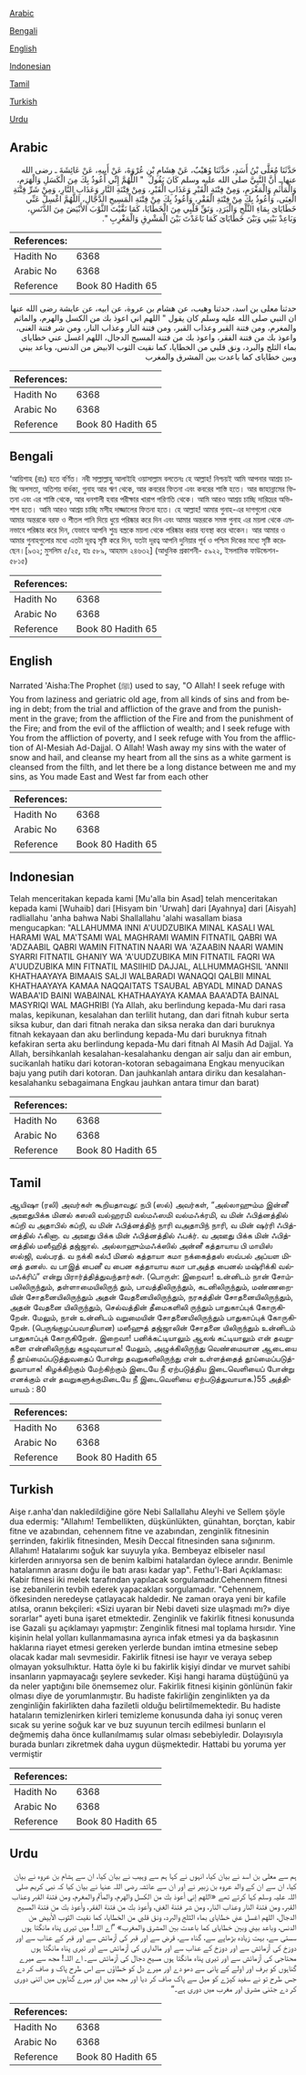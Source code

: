[Arabic](#arabic)

[Bengali](#bengali)

[English](#english)

[Indonesian](#indonesian)

[Tamil](#tamil)

[Turkish](#turkish)

[Urdu](#urdu)

## Arabic


<div dir="rtl" lang="ar" style={{fontSize:'larger',backgroundColor:'#f8f9fa',padding:20}}>
حَدَّثَنَا مُعَلَّى بْنُ أَسَدٍ، حَدَّثَنَا وُهَيْبٌ، عَنْ هِشَامِ بْنِ عُرْوَةَ، عَنْ أَبِيهِ، عَنْ عَائِشَةَ ـ رضى الله عنها ـ أَنَّ النَّبِيَّ صلى الله عليه وسلم كَانَ يَقُولُ ‏ "‏ اللَّهُمَّ إِنِّي أَعُوذُ بِكَ مِنَ الْكَسَلِ وَالْهَرَمِ، وَالْمَأْثَمِ وَالْمَغْرَمِ، وَمِنْ فِتْنَةِ الْقَبْرِ وَعَذَابِ الْقَبْرِ، وَمِنْ فِتْنَةِ النَّارِ وَعَذَابِ النَّارِ، وَمِنْ شَرِّ فِتْنَةِ الْغِنَى، وَأَعُوذُ بِكَ مِنْ فِتْنَةِ الْفَقْرِ، وَأَعُوذُ بِكَ مِنْ فِتْنَةِ الْمَسِيحِ الدَّجَّالِ، اللَّهُمَّ اغْسِلْ عَنِّي خَطَايَاىَ بِمَاءِ الثَّلْجِ وَالْبَرَدِ، وَنَقِّ قَلْبِي مِنَ الْخَطَايَا، كَمَا نَقَّيْتَ الثَّوْبَ الأَبْيَضَ مِنَ الدَّنَسِ، وَبَاعِدْ بَيْنِي وَبَيْنَ خَطَايَاىَ كَمَا بَاعَدْتَ بَيْنَ الْمَشْرِقِ وَالْمَغْرِبِ ‏"‏‏.‏
</div>
<div style={{backgroundColor:'#f8f9fa',padding:20, marginBottom: 10}}><table> <thead> <tr> <th>References:</th> <th></th> </tr> </thead> <tbody><tr><td>Hadith No</td><td>6368</td></tr><tr><td>Arabic No</td><td>6368</td></tr><tr><td>Reference</td><td>Book 80 Hadith 65</td></tr></tbody></table></div>


<div dir="rtl" lang="ar" style={{fontSize:'larger',backgroundColor:'#f8f9fa',padding:20}}>
حدثنا معلى بن اسد، حدثنا وهيب، عن هشام بن عروة، عن ابيه، عن عايشة رضى الله عنها ان النبي صلى الله عليه وسلم كان يقول " اللهم اني اعوذ بك من الكسل والهرم، والماثم والمغرم، ومن فتنة القبر وعذاب القبر، ومن فتنة النار وعذاب النار، ومن شر فتنة الغنى، واعوذ بك من فتنة الفقر، واعوذ بك من فتنة المسيح الدجال، اللهم اغسل عني خطاياى بماء الثلج والبرد، ونق قلبي من الخطايا، كما نقيت الثوب الابيض من الدنس، وباعد بيني وبين خطاياى كما باعدت بين المشرق والمغرب
</div>
<div style={{backgroundColor:'#f8f9fa',padding:20, marginBottom: 10}}><table> <thead> <tr> <th>References:</th> <th></th> </tr> </thead> <tbody><tr><td>Hadith No</td><td>6368</td></tr><tr><td>Arabic No</td><td>6368</td></tr><tr><td>Reference</td><td>Book 80 Hadith 65</td></tr></tbody></table></div>

## Bengali


<div dir="ltr" lang="bn" style={{fontSize:'larger',backgroundColor:'#f8f9fa',padding:20}}>
‘আয়িশাহ (রাঃ) হতে বর্ণিত। নবী সাল্লাল্লাহু আলাইহি ওয়াসাল্লাম বলতেনঃ হে আল্লাহ! নিশ্চয়ই আমি আপনার আশ্রয় চাচ্ছি অলসতা, অতিশয় বার্ধক্য, গুনাহ আর ঋণ থেকে, আর কবরের ফিতনা এবং কবরের শাস্তি হতে। আর জাহান্নামের ফিতনা এবং এর শাস্তি থেকে, আর ধনশালী হবার পরীক্ষার খারাপ পরিণতি থেকে। আমি আরও আশ্রয় চাচ্ছি দারিদ্রের অভিশাপ হতে। আমি আরও আশ্রয় চাচ্ছি মসীহ দাজ্জালের ফিতনা হতে। হে আল্লাহ! আমার গুনাহ-এর দাগগুলো থেকে আমার অন্তরকে বরফ ও শীতল পানি দিয়ে ধুয়ে পরিষ্কার করে দিন এবং আমার অন্তরকে সমস্ত গুনাহ এর ময়লা থেকে এমনভাবে পরিষ্কার করে দিন, যেভাবে আপনি শুভ্র বস্ত্রকে ময়লা থেকে পরিষ্কার করার ব্যবস্থা করে থাকেন। আর আমার ও আমার গুনাহগুলোর মধ্যে এতটা দূরত্ব সৃষ্টি করে দিন, যতটা দূরত্ব আপনি দুনিয়ার পূর্ব ও পশ্চিম দিকের মধ্যে সৃষ্টি করেছেন।[৯৩২; মুসলিম ৫/২৫, হাঃ ৫৮৯, আহমাদ ২৪৬৩২] (আধুনিক প্রকাশনী- ৫৯২২, ইসলামিক ফাউন্ডেশন- ৫৮১৫)
</div>
<div style={{backgroundColor:'#f8f9fa',padding:20, marginBottom: 10}}><table> <thead> <tr> <th>References:</th> <th></th> </tr> </thead> <tbody><tr><td>Hadith No</td><td>6368</td></tr><tr><td>Arabic No</td><td>6368</td></tr><tr><td>Reference</td><td>Book 80 Hadith 65</td></tr></tbody></table></div>

## English


<div dir="ltr" lang="en" style={{fontSize:'larger',backgroundColor:'#f8f9fa',padding:20}}>
Narrated 'Aisha:The Prophet (ﷺ) used to say, "O Allah! I seek refuge with You from laziness and geriatric old age, from all kinds of sins and from being in debt; from the trial and affliction of the grave and from the punishment in the grave; from the affliction of the Fire and from the punishment of the Fire; and from the evil of the affliction of wealth; and I seek refuge with You from the affliction of poverty, and I seek refuge with You from the affliction of Al-Mesiah Ad-Dajjal. O Allah! Wash away my sins with the water of snow and hail, and cleanse my heart from all the sins as a white garment is cleansed from the filth, and let there be a long distance between me and my sins, as You made East and West far from each other
</div>
<div style={{backgroundColor:'#f8f9fa',padding:20, marginBottom: 10}}><table> <thead> <tr> <th>References:</th> <th></th> </tr> </thead> <tbody><tr><td>Hadith No</td><td>6368</td></tr><tr><td>Arabic No</td><td>6368</td></tr><tr><td>Reference</td><td>Book 80 Hadith 65</td></tr></tbody></table></div>

## Indonesian


<div dir="ltr" lang="id" style={{fontSize:'larger',backgroundColor:'#f8f9fa',padding:20}}>
Telah menceritakan kepada kami [Mu'alla bin Asad] telah menceritakan kepada kami [Wuhaib] dari [Hisyam bin 'Urwah] dari [Ayahnya] dari [Aisyah] radliallahu 'anha bahwa Nabi Shallallahu 'alahi wasallam biasa mengucapkan: "ALLAHUMMA INNI A'UUDZUBIKA MINAL KASALI WAL HARAMI WAL MA'TSAMI WAL MAGHRAMI WAMIN FITNATIL QABRI WA 'ADZAABIL QABRI WAMIN FITNATIN NAARI WA 'AZAABIN NAARI WAMIN SYARRI FITNATIL GHANIY WA 'A'UUDZUBIKA MIN FITNATIL FAQRI WA A'UUDZUBIKA MIN FITNATIL MASIIHID DAJJAL, ALLHUMMAGHSIL 'ANNII KHATHAAYAYA BIMAAIS SALJI WALBARADI WANAQQI QALBII MINAL KHATHAAYAYA KAMAA NAQQAITATS TSAUBAL ABYADL MINAD DANAS WABAA'ID BAINI WABAINAL KHATHAAYAYA KAMAA BAA'ADTA BAINAL MASYRIQI WAL MAGHRIBI (Ya Allah, aku berlindung kepada-Mu dari rasa malas, kepikunan, kesalahan dan terlilit hutang, dan dari fitnah kubur serta siksa kubur, dan dari fitnah neraka dan siksa neraka dan dari buruknya fitnah kekayaan dan aku berlindung kepada-Mu dari buruknya fitnah kefakiran serta aku berlindung kepada-Mu dari fitnah Al Masih Ad Dajjal. Ya Allah, bersihkanlah kesalahan-kesalahanku dengan air salju dan air embun, sucikanlah hatiku dari kotoran-kotoran sebagaimana Engkau menyucikan baju yang putih dari kotoran. Dan jauhkanlah antara diriku dan kesalahan-kesalahanku sebagaimana Engkau jauhkan antara timur dan barat)
</div>
<div style={{backgroundColor:'#f8f9fa',padding:20, marginBottom: 10}}><table> <thead> <tr> <th>References:</th> <th></th> </tr> </thead> <tbody><tr><td>Hadith No</td><td>6368</td></tr><tr><td>Arabic No</td><td>6368</td></tr><tr><td>Reference</td><td>Book 80 Hadith 65</td></tr></tbody></table></div>

## Tamil


<div dir="ltr" lang="ta" style={{fontSize:'larger',backgroundColor:'#f8f9fa',padding:20}}>
ஆயிஷா (ரலி) அவர்கள் கூறியதாவது: நபி (ஸல்) அவர்கள், “அல்லாஹும்ம இன்னீ அஊதுபிக்க மினல் கஸலி வல்ஹரமி வல்மஃஸமி வல்மஃக்ரமி, வ மின் ஃபித்னத்தில் கப்றி வ அதாபில் கப்றி, வ மின் ஃபித்னத்திந் நாரி வஅதாபிந் நாரி, வ மின் ஷர்ரி ஃபித்னத்தில் ஃகினா. வ அஊது பிக்க மின் ஃபித்னத்தில் ஃபக்ர். வ அஊது பிக்க மின் ஃபித்னத்தில் மஸீஹித் தஜ்ஜால். அல்லாஹும்மஃக்ஸில் அன்னீ கத்தாயாய பி மாயிஸ் ஸல்ஜி, வல்பரத். வ நக்கி கல்பீ மினல் கத்தாயா கமா நக்கைத்தஸ் ஸவ்பல் அப்யள மினத் தனஸ். வ பாஇத் பைனீ வ பைன கத்தாயாய கமா பாஅத்த பைனல் மஷ்ரிக்கி வல்மஃக்ரிப்” என்று பிரார்த்தித்துவந்தார்கள். (பொருள்: இறைவா! உன்னிடம் நான் சோம்பலிலிருந்தும், தள்ளாமையிலிருந் தும், பாவத்திலிருந்தும், கடனிலிருந்தும், மண்ணறையின் சோதனையிலிருந்தும் அதன் வேதனையிலிருந்தும், நரகத்தின் சோதனையிலிருந்தும், அதன் வேதனை யிலிருந்தும், செல்வத்தின் தீமைகளிலி ருந்தும் பாதுகாப்புக் கோருகிறேன். மேலும், நான் உன்னிடம் வறுமையின் சோதனையிலிருந்தும் பாதுகாப்புக் கோருகிறேன். (பெருங்குழப்பவாதியான) மஸீஹுத் தஜ்ஜாலின் சோதனை யிலிருந்தும் உன்னிடம் பாதுகாப்புக் கோருகிறேன். இறைவா! பனிக்கட்டியாலும் ஆலங் கட்டியாலும் என் தவறுகளை என்னிலிருந்து கழுவுவாயாக! மேலும், அழுக்கிலிருந்து வெண்மையான ஆடையை நீ தூய்மைப்படுத்துவதைப் போன்று தவறுகளிலிருந்து என் உள்ளத்தைத் தூய்மைப்படுத்துவாயாக! கிழக்கிற்கும் மேற்கிற்கும் இடையே நீ ஏற்படுத்திய இடைவெளியைப் போன்று எனக்கும் என் தவறுகளுக்குமிடையே நீ இடைவெளியை ஏற்படுத்துவாயாக.)55 அத்தியாயம் : 80
</div>
<div style={{backgroundColor:'#f8f9fa',padding:20, marginBottom: 10}}><table> <thead> <tr> <th>References:</th> <th></th> </tr> </thead> <tbody><tr><td>Hadith No</td><td>6368</td></tr><tr><td>Arabic No</td><td>6368</td></tr><tr><td>Reference</td><td>Book 80 Hadith 65</td></tr></tbody></table></div>

## Turkish


<div dir="ltr" lang="tr" style={{fontSize:'larger',backgroundColor:'#f8f9fa',padding:20}}>
Aişe r.anha'dan nakledildiğine göre Nebi Sallallahu Aleyhi ve Sellem şöyle dua edermiş: "Allahım! Tembellikten, düşkünlükten, günahtan, borçtan, kabir fitne ve azabından, cehennem fitne ve azabından, zenginlik fitnesinin şerrinden, fakirlik fitnesinden, Mesih Deccal fitnesinden sana sığınırım. Allahım! Hatalarımı soğuk kar suyuyla yıka. Bembeyaz elbiseler nasıl kirlerden arınıyorsa sen de benim kalbimi hatalardan öylece arındır. Benimle hatalarımın arasını doğu ile batı arası kadar yap". Fethu'l-Bari Açıklaması: Kabir fitnesi iki melek tarafından yapılacak sorgulamadır.Cehennem fitnesi ise zebanilerin tevbih ederek yapacakları sorgulamadır. "Cehennem, öfkesinden neredeyse çatlayacak haldedir. Ne zaman oraya yeni bir kafile atılsa, oranın bekçileri: «Sizi uyaran bir Nebi daveti size ulaşmadı mı?» diye sorarlar" ayeti buna işaret etmektedir. Zenginlik ve fakirlik fitnesi konusunda ise Gazali şu açıklamayı yapmıştır: Zenginlik fitnesi mal toplama hırsıdır. Yine kişinin helal yolları kullanmamasına ayrıca infak etmesi ya da başkasının haklarına riayet etmesi gereken yerlerde bundan imtina etmesine sebep olacak kadar malı sevmesidir. Fakirlik fitnesi ise hayır ve veraya sebep olmayan yoksulhıktur. Hatta öyle ki bu fakirlik kişiyi dindar ve murvet sahibi insanların yapmayacağı şeylere sevkeder. Kişi hangi harama düştüğünü ya da neler yaptığını bile önemsemez olur. Fakirlik fitnesi kişinin gönlünün fakir olması diye de yorumlanmıştır. Bu hadiste fakirliğin zenginlikten ya da zenginliğin fakirlikten daha faziletli olduğu belirtilmemektedir. Bu hadiste hataların temizlenirken kirleri temizleme konusunda daha iyi sonuç veren sıcak su yerine soğuk kar ve buz suyunun tercih edilmesi bunların el değmemiş daha önce kullanılmamış sular olması sebebiyledir. Dolayısıyla burada bunları zikretmek daha uygun düşmektedir. Hattabi bu yoruma yer vermiştir
</div>
<div style={{backgroundColor:'#f8f9fa',padding:20, marginBottom: 10}}><table> <thead> <tr> <th>References:</th> <th></th> </tr> </thead> <tbody><tr><td>Hadith No</td><td>6368</td></tr><tr><td>Arabic No</td><td>6368</td></tr><tr><td>Reference</td><td>Book 80 Hadith 65</td></tr></tbody></table></div>

## Urdu


<div dir="rtl" lang="ur" style={{fontSize:'larger',backgroundColor:'#f8f9fa',padding:20}}>
ہم سے معلی بن اسد نے بیان کیا، انہوں نے کہا ہم سے وہیب نے بیان کیا، ان سے ہشام بن عروہ نے بیان کیا، ان سے ان کے والد عروہ بن زبیر نے اور ان سے عائشہ رضی اللہ عنہا نے بیان کیا کہ نبی کریم صلی اللہ علیہ وسلم کہا کرتے تھے «اللهم إني أعوذ بك من الكسل والهرم،‏‏‏‏ والمأثم والمغرم،‏‏‏‏ ومن فتنة القبر وعذاب القبر،‏‏‏‏ ومن فتنة النار وعذاب النار،‏‏‏‏ ومن شر فتنة الغنى،‏‏‏‏ وأعوذ بك من فتنة الفقر،‏‏‏‏ وأعوذ بك من فتنة المسيح الدجال،‏‏‏‏ اللهم اغسل عني خطاياى بماء الثلج والبرد،‏‏‏‏ ونق قلبي من الخطايا،‏‏‏‏ كما نقيت الثوب الأبيض من الدنس،‏‏‏‏ وباعد بيني وبين خطاياى كما باعدت بين المشرق والمغرب» ”اے اللہ! میں تیری پناہ مانگتا ہوں سستی سے، بہت زیادہ بڑھاپے سے، گناہ سے، قرض سے اور قبر کی آزمائش سے اور قبر کے عذاب سے اور دوزخ کی آزمائش سے اور دوزخ کے عذاب سے اور مالداری کی آزمائش سے اور تیری پناہ مانگتا ہوں محتاجی کی آزمائش سے اور تیری پناہ مانگتا ہوں مسیح دجال کی آزمائش سے۔ اے اللہ! مجھ سے میرے گناہوں کو برف اور اولے کے پانی سے دھو دے اور میرے دل کو خطاؤں سے اس طرح پاک و صاف کر دے جس طرح تو نے سفید کپڑے کو میل سے پاک صاف کر دیا اور مجھ میں اور میرے گناہوں میں اتنی دوری کر دے جتنی مشرق اور مغرب میں دوری ہے۔“
</div>
<div style={{backgroundColor:'#f8f9fa',padding:20, marginBottom: 10}}><table> <thead> <tr> <th>References:</th> <th></th> </tr> </thead> <tbody><tr><td>Hadith No</td><td>6368</td></tr><tr><td>Arabic No</td><td>6368</td></tr><tr><td>Reference</td><td>Book 80 Hadith 65</td></tr></tbody></table></div>